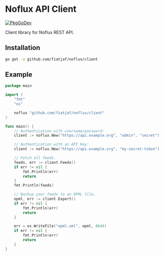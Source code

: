 Noflux API Client
===================

[![PkgGoDev](https://pkg.go.dev/badge/github.com/fiatjaf/noflux/client)](https://pkg.go.dev/github.com/fiatjaf/noflux/client)

Client library for Noflux REST API.

Installation
------------

```bash
go get -u github.com/fiatjaf/noflux/client
```

Example
-------

```go
package main

import (
	"fmt"
	"os"

	noflux "github.com/fiatjaf/noflux/client"
)

func main() {
    // Authentication with username/password:
    client := noflux.New("https://api.example.org", "admin", "secret")

    // Authentication with an API Key:
    client := noflux.New("https://api.example.org", "my-secret-token")

    // Fetch all feeds.
    feeds, err := client.Feeds()
    if err != nil {
        fmt.Println(err)
        return
    }
    fmt.Println(feeds)

    // Backup your feeds to an OPML file.
    opml, err := client.Export()
    if err != nil {
        fmt.Println(err)
        return
    }

    err = os.WriteFile("opml.xml", opml, 0644)
    if err != nil {
        fmt.Println(err)
        return
    }
}
```
